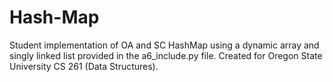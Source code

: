 # Hash-Map

Student implementation of OA and SC HashMap using a dynamic array and singly linked list provided in the a6_include.py file. Created for Oregon State University CS 261 (Data Structures).

